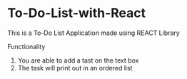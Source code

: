 # To-Do-List-with-React

This is a To-Do List Application made using REACT Library

Functionality
1. You are able to add a tast on the text box
2. The task will print out in an ordered list
